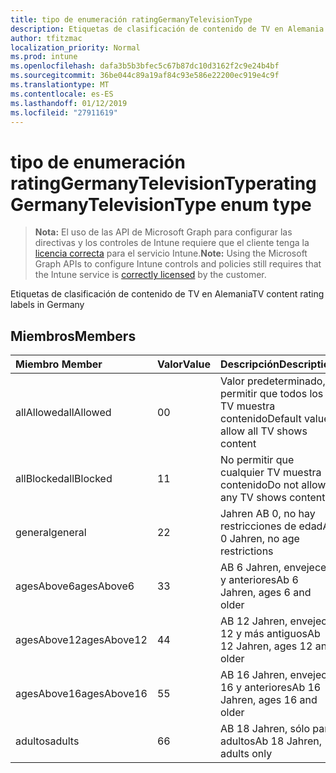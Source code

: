 ```yaml
---
title: tipo de enumeración ratingGermanyTelevisionType
description: Etiquetas de clasificación de contenido de TV en Alemania
author: tfitzmac
localization_priority: Normal
ms.prod: intune
ms.openlocfilehash: dafa3b5b3bfec5c67b87dc10d3162f2c9e24b4bf
ms.sourcegitcommit: 36be044c89a19af84c93e586e22200ec919e4c9f
ms.translationtype: MT
ms.contentlocale: es-ES
ms.lasthandoff: 01/12/2019
ms.locfileid: "27911619"
---
```

# <a name="ratinggermanytelevisiontype-enum-type"></a><span data-ttu-id="9da79-103">tipo de enumeración ratingGermanyTelevisionType</span><span class="sxs-lookup"><span data-stu-id="9da79-103">ratingGermanyTelevisionType enum type</span></span>

> <span data-ttu-id="9da79-104">**Nota:** El uso de las API de Microsoft Graph para configurar las directivas y los controles de Intune requiere que el cliente tenga la [licencia correcta](https://go.microsoft.com/fwlink/?linkid=839381) para el servicio Intune.</span><span class="sxs-lookup"><span data-stu-id="9da79-104">**Note:** Using the Microsoft Graph APIs to configure Intune controls and policies still requires that the Intune service is [correctly licensed](https://go.microsoft.com/fwlink/?linkid=839381) by the customer.</span></span>

<span data-ttu-id="9da79-105">Etiquetas de clasificación de contenido de TV en Alemania</span><span class="sxs-lookup"><span data-stu-id="9da79-105">TV content rating labels in Germany</span></span>
## <a name="members"></a><span data-ttu-id="9da79-106">Miembros</span><span class="sxs-lookup"><span data-stu-id="9da79-106">Members</span></span>
|<span data-ttu-id="9da79-107">Miembro	</span><span class="sxs-lookup"><span data-stu-id="9da79-107">Member</span></span>|<span data-ttu-id="9da79-108">Valor</span><span class="sxs-lookup"><span data-stu-id="9da79-108">Value</span></span>|<span data-ttu-id="9da79-109">Descripción</span><span class="sxs-lookup"><span data-stu-id="9da79-109">Description</span></span>|
|:---|:---|:---|
|<span data-ttu-id="9da79-110">allAllowed</span><span class="sxs-lookup"><span data-stu-id="9da79-110">allAllowed</span></span>|<span data-ttu-id="9da79-111">0</span><span class="sxs-lookup"><span data-stu-id="9da79-111">0</span></span>|<span data-ttu-id="9da79-112">Valor predeterminado, permitir que todos los TV muestra contenido</span><span class="sxs-lookup"><span data-stu-id="9da79-112">Default value, allow all TV shows content</span></span>|
|<span data-ttu-id="9da79-113">allBlocked</span><span class="sxs-lookup"><span data-stu-id="9da79-113">allBlocked</span></span>|<span data-ttu-id="9da79-114">1</span><span class="sxs-lookup"><span data-stu-id="9da79-114">1</span></span>|<span data-ttu-id="9da79-115">No permitir que cualquier TV muestra contenido</span><span class="sxs-lookup"><span data-stu-id="9da79-115">Do not allow any TV shows content</span></span>|
|<span data-ttu-id="9da79-116">general</span><span class="sxs-lookup"><span data-stu-id="9da79-116">general</span></span>|<span data-ttu-id="9da79-117">2</span><span class="sxs-lookup"><span data-stu-id="9da79-117">2</span></span>|<span data-ttu-id="9da79-118">Jahren AB 0, no hay restricciones de edad</span><span class="sxs-lookup"><span data-stu-id="9da79-118">Ab 0 Jahren, no age restrictions</span></span>|
|<span data-ttu-id="9da79-119">agesAbove6</span><span class="sxs-lookup"><span data-stu-id="9da79-119">agesAbove6</span></span>|<span data-ttu-id="9da79-120">3</span><span class="sxs-lookup"><span data-stu-id="9da79-120">3</span></span>|<span data-ttu-id="9da79-121">AB 6 Jahren, envejece 6 y anteriores</span><span class="sxs-lookup"><span data-stu-id="9da79-121">Ab 6 Jahren, ages 6 and older</span></span>|
|<span data-ttu-id="9da79-122">agesAbove12</span><span class="sxs-lookup"><span data-stu-id="9da79-122">agesAbove12</span></span>|<span data-ttu-id="9da79-123">4</span><span class="sxs-lookup"><span data-stu-id="9da79-123">4</span></span>|<span data-ttu-id="9da79-124">AB 12 Jahren, envejece 12 y más antiguos</span><span class="sxs-lookup"><span data-stu-id="9da79-124">Ab 12 Jahren, ages 12 and older</span></span>|
|<span data-ttu-id="9da79-125">agesAbove16</span><span class="sxs-lookup"><span data-stu-id="9da79-125">agesAbove16</span></span>|<span data-ttu-id="9da79-126">5</span><span class="sxs-lookup"><span data-stu-id="9da79-126">5</span></span>|<span data-ttu-id="9da79-127">AB 16 Jahren, envejece 16 y anteriores</span><span class="sxs-lookup"><span data-stu-id="9da79-127">Ab 16 Jahren, ages 16 and older</span></span>|
|<span data-ttu-id="9da79-128">adultos</span><span class="sxs-lookup"><span data-stu-id="9da79-128">adults</span></span>|<span data-ttu-id="9da79-129">6</span><span class="sxs-lookup"><span data-stu-id="9da79-129">6</span></span>|<span data-ttu-id="9da79-130">AB 18 Jahren, sólo para adultos</span><span class="sxs-lookup"><span data-stu-id="9da79-130">Ab 18 Jahren, adults only</span></span>|



